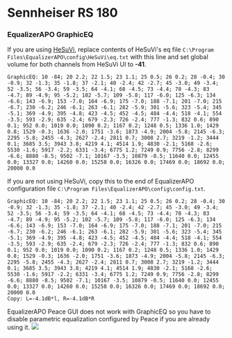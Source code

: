 # Sennheiser RS 180
### EqualizerAPO GraphicEQ
If you are using [HeSuVi](https://sourceforge.net/projects/hesuvi/), replace contents of HeSuVi's eq file `C:\Program Files\EqualizerAPO\config\HeSuVi\eq.txt` with this line and set global volume for both channels from HeSuVi UI to **-41**.
```
GraphicEQ: 10 -84; 20 2.2; 22 1.5; 23 1.1; 25 0.5; 26 0.2; 28 -0.4; 30 -0.9; 32 -1.3; 35 -1.8; 37 -2.1; 40 -2.4; 42 -2.7; 45 -3.0; 49 -3.4; 52 -3.5; 56 -3.4; 59 -3.5; 64 -4.1; 68 -4.5; 73 -4.4; 78 -4.3; 83 -4.7; 89 -4.9; 95 -5.2; 102 -5.7; 109 -5.8; 117 -6.0; 125 -6.3; 134 -6.6; 143 -6.9; 153 -7.0; 164 -6.9; 175 -7.0; 188 -7.1; 201 -7.0; 215 -6.7; 230 -6.2; 246 -6.1; 263 -6.1; 282 -5.9; 301 -5.6; 323 -5.4; 345 -5.1; 369 -4.9; 395 -4.8; 423 -4.5; 452 -4.5; 484 -4.4; 518 -4.1; 554 -3.5; 593 -2.9; 635 -2.4; 679 -2.3; 726 -2.4; 777 -1.3; 832 0.6; 890 0.1; 952 0.0; 1019 0.0; 1090 0.2; 1167 0.2; 1248 0.5; 1336 1.0; 1429 0.8; 1529 -0.3; 1636 -2.0; 1751 -3.6; 1873 -4.9; 2004 -5.8; 2145 -6.3; 2295 -5.8; 2455 -4.3; 2627 -2.4; 2811 0.7; 3008 2.7; 3219 -1.2; 3444 0.1; 3685 3.5; 3943 3.8; 4219 4.1; 4514 1.9; 4830 -2.1; 5168 -2.6; 5530 -1.6; 5917 -2.2; 6331 -3.4; 6775 1.2; 7249 0.9; 7756 -2.8; 8299 -6.6; 8880 -8.5; 9502 -7.1; 10167 -3.5; 10879 -0.5; 11640 0.0; 12455 0.0; 13327 0.0; 14260 0.0; 15258 0.0; 16326 0.0; 17469 0.0; 18692 0.0; 20000 0.0
```
If you are not using HeSuVi, copy this to the end of EqualizerAPO configuration file `C:\Program Files\EqualizerAPO\config\config.txt`.
```
GraphicEQ: 10 -84; 20 2.2; 22 1.5; 23 1.1; 25 0.5; 26 0.2; 28 -0.4; 30 -0.9; 32 -1.3; 35 -1.8; 37 -2.1; 40 -2.4; 42 -2.7; 45 -3.0; 49 -3.4; 52 -3.5; 56 -3.4; 59 -3.5; 64 -4.1; 68 -4.5; 73 -4.4; 78 -4.3; 83 -4.7; 89 -4.9; 95 -5.2; 102 -5.7; 109 -5.8; 117 -6.0; 125 -6.3; 134 -6.6; 143 -6.9; 153 -7.0; 164 -6.9; 175 -7.0; 188 -7.1; 201 -7.0; 215 -6.7; 230 -6.2; 246 -6.1; 263 -6.1; 282 -5.9; 301 -5.6; 323 -5.4; 345 -5.1; 369 -4.9; 395 -4.8; 423 -4.5; 452 -4.5; 484 -4.4; 518 -4.1; 554 -3.5; 593 -2.9; 635 -2.4; 679 -2.3; 726 -2.4; 777 -1.3; 832 0.6; 890 0.1; 952 0.0; 1019 0.0; 1090 0.2; 1167 0.2; 1248 0.5; 1336 1.0; 1429 0.8; 1529 -0.3; 1636 -2.0; 1751 -3.6; 1873 -4.9; 2004 -5.8; 2145 -6.3; 2295 -5.8; 2455 -4.3; 2627 -2.4; 2811 0.7; 3008 2.7; 3219 -1.2; 3444 0.1; 3685 3.5; 3943 3.8; 4219 4.1; 4514 1.9; 4830 -2.1; 5168 -2.6; 5530 -1.6; 5917 -2.2; 6331 -3.4; 6775 1.2; 7249 0.9; 7756 -2.8; 8299 -6.6; 8880 -8.5; 9502 -7.1; 10167 -3.5; 10879 -0.5; 11640 0.0; 12455 0.0; 13327 0.0; 14260 0.0; 15258 0.0; 16326 0.0; 17469 0.0; 18692 0.0; 20000 0.0
Copy: L=-4.1dB*l, R=-4.1dB*R
```
EqualizerAPO Peace GUI does not work with GraphicEQ so you have to disable parametric equalization configured by Peace if you are already using it.
![](https://raw.githubusercontent.com/jaakkopasanen/AutoEq/master/results/Innerfidelity%202017/headphoncecom/onear/Sennheiser%20RS%20180/Sennheiser%20RS%20180.png)
